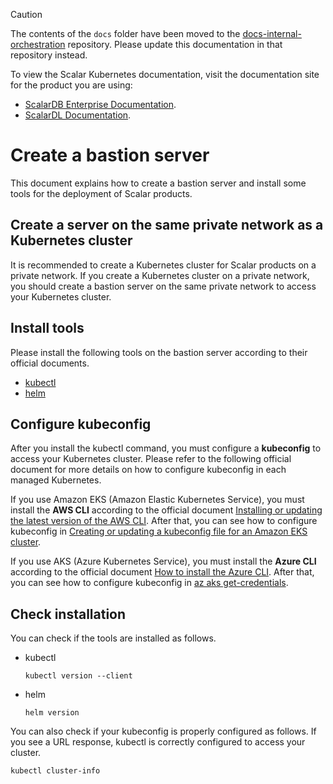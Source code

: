 > [!CAUTION]
> 
> The contents of the `docs` folder have been moved to the [docs-internal-orchestration](https://github.com/scalar-labs/docs-internal-orchestration) repository. Please update this documentation in that repository instead.
> 
> To view the Scalar Kubernetes documentation, visit the documentation site for the product you are using:
> 
> - [ScalarDB Enterprise Documentation](https://scalardb.scalar-labs.com/docs/latest/scalar-kubernetes/deploy-kubernetes/).
> - [ScalarDL Documentation](https://scalardl.scalar-labs.com/docs/latest/scalar-kubernetes/deploy-kubernetes/).

# Create a bastion server

This document explains how to create a bastion server and install some tools for the deployment of Scalar products.

## Create a server on the same private network as a Kubernetes cluster

It is recommended to create a Kubernetes cluster for Scalar products on a private network. If you create a Kubernetes cluster on a private network, you should create a bastion server on the same private network to access your Kubernetes cluster.

## Install tools

Please install the following tools on the bastion server according to their official documents.

* [kubectl](https://kubernetes.io/docs/tasks/tools/#kubectl)
* [helm](https://helm.sh/docs/intro/install/)

## Configure kubeconfig

After you install the kubectl command, you must configure a **kubeconfig** to access your Kubernetes cluster. Please refer to the following official document for more details on how to configure kubeconfig in each managed Kubernetes.

If you use Amazon EKS (Amazon Elastic Kubernetes Service), you must install the **AWS CLI** according to the official document [Installing or updating the latest version of the AWS CLI](https://docs.aws.amazon.com/cli/latest/userguide/getting-started-install.html). After that, you can see how to configure kubeconfig in [Creating or updating a kubeconfig file for an Amazon EKS cluster](https://docs.aws.amazon.com/eks/latest/userguide/create-kubeconfig.html).

If you use AKS (Azure Kubernetes Service), you must install the **Azure CLI** according to the official document [How to install the Azure CLI](https://learn.microsoft.com/en-us/cli/azure/install-azure-cli). After that, you can see how to configure kubeconfig in [az aks get-credentials](https://learn.microsoft.com/en-us/cli/azure/aks?view=azure-cli-latest#az-aks-get-credentials).

## Check installation

You can check if the tools are installed as follows.

* kubectl
  ```console
  kubectl version --client
  ```
* helm
  ```console
  helm version
  ```

You can also check if your kubeconfig is properly configured as follows. If you see a URL response, kubectl is correctly configured to access your cluster.
```console
kubectl cluster-info
```
